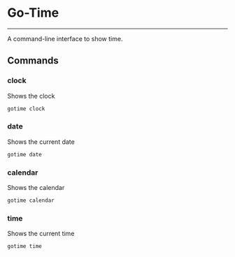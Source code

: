 # Go-Time
---------

A command-line interface to show time.

## Commands

### clock

Shows the clock

```sh
gotime clock
```

### date

Shows the current date

```sh
gotime date
```

### calendar

Shows the calendar

```sh
gotime calendar
```

### time

Shows the current time

```sh
gotime time
```